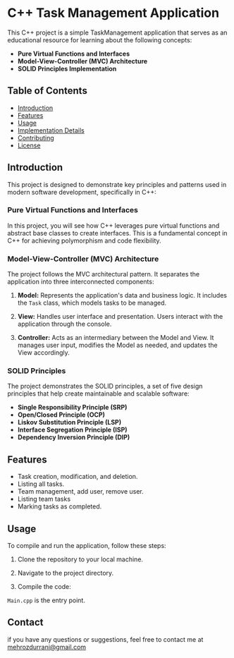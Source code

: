 # C++ Task Management Application

This C++ project is a simple TaskManagement application that serves as an educational resource for learning about the following concepts:

- **Pure Virtual Functions and Interfaces**
- **Model-View-Controller (MVC) Architecture**
- **SOLID Principles Implementation**

## Table of Contents

- [Introduction](#introduction)
- [Features](#features)
- [Usage](#usage)
- [Implementation Details](#implementation-details)
- [Contributing](#contributing)
- [License](#license)

## Introduction

This project is designed to demonstrate key principles and patterns used in modern software development, specifically in C++:

### Pure Virtual Functions and Interfaces

In this project, you will see how C++ leverages pure virtual functions and abstract base classes to create interfaces. This is a fundamental concept in C++ for achieving polymorphism and code flexibility.

### Model-View-Controller (MVC) Architecture

The project follows the MVC architectural pattern. It separates the application into three interconnected components:

1. **Model:** Represents the application's data and business logic. It includes the `Task` class, which models tasks to be managed.

2. **View:** Handles user interface and presentation. Users interact with the application through the console.

3. **Controller:** Acts as an intermediary between the Model and View. It manages user input, modifies the Model as needed, and updates the View accordingly.

### SOLID Principles

The project demonstrates the SOLID principles, a set of five design principles that help create maintainable and scalable software:

- **Single Responsibility Principle (SRP)**
- **Open/Closed Principle (OCP)**
- **Liskov Substitution Principle (LSP)**
- **Interface Segregation Principle (ISP)**
- **Dependency Inversion Principle (DIP)**

## Features

- Task creation, modification, and deletion.
- Listing all tasks.
- Team management, add user, remove user.
- Listing team tasks
- Marking tasks as completed.

## Usage

To compile and run the application, follow these steps:

1. Clone the repository to your local machine.

2. Navigate to the project directory.

3. Compile the code:

```Main.cpp``` is the entry point.

## Contact
if you have any questions or suggestions, feel free to contact me at mehrozdurrani@gmail.com
